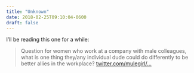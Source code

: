 ```yaml
---
title: "Unknown"
date: 2018-02-25T09:10:04-0600
draft: false
---
```


I’ll be reading this one for a while:
> Question for women who work at a company with male colleagues, what is one thing they/any individual dude could do differently to be better allies in the workplace?
[twitter.com/mulegirl/…](https://twitter.com/mulegirl/status/965258798272167937)

